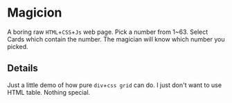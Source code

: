 # Magicion
A boring raw `HTML`+`CSS`+`Js` web page. Pick a number from 1~63. Select Cards which contain the number. The magician will know which number you picked.

## Details
Just a little demo of how pure `div`+`css grid` can do. I just don't want to use HTML table. Nothing special.
